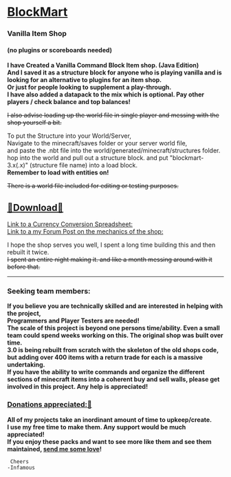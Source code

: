    
# [BlockMart]()    
### Vanilla Item Shop   
#### (no plugins or scoreboards needed)   
  __I have Created a Vanilla Command Block Item shop. (Java Edition)  
And I saved it as a structure block for anyone who is playing vanilla and is looking for an alternative to plugins for an item shop.  
Or just for people looking to supplement a play-through.  
I have also added a datapack to the mix which is optional.  Pay other players / check balance and top balances!__

~~I also advise loading up the world file in single player and messing with the shop yourself a bit.~~  
  
To put the Structure into your World/Server,  
Navigate to the minecraft/saves folder or your server world file,  
and paste the .nbt file into the world/generated/minecraft/structures folder.  
hop into the world and pull out a structure block.  and put "blockmart-3.x(.x)" (structure file name) into a load block.  
__Remember to load with entities on!__  
  
~~There is a world file included for editing or testing purposes.~~  
  
## [🔗Download🔗](https://github.com/InfamousMusicify/BlockMart/archive/refs/heads/master.zip)  
  
[Link to a Currency Conversion Spreadsheet:](https://bit.ly/2ocNumG)  
[Link to a my Forum Post on the mechanics of the shop:](https://bit.ly/2orjBiE)  

I hope the shop serves you well, I spent a long time building this and then rebuilt it twice.  
~~I spent an entire night making it.  and like a month messing around with it before that.~~  
__________________________________________________________________________________________________________________________________________

### Seeking team members:
__If you believe you are technically skilled and are interested in helping with the project,  
Programmers and Player Testers are needed!  
The scale of this project is beyond one persons time/ability.  Even a small team could spend weeks working on this.  The original shop was built over time.  
3.0 is being rebuilt from scratch with the skeleton of the old shops code, but adding over 400 items with a return trade for each is a massive undertaking.   
If you have the ability to write commands and organize the different sections of minecraft items into a coherent buy and sell walls, please get involved in this project.  Any help is appreciated!__  

### [Donations appreciated:🔗](https://www.patreon.com/InfamousMusicify) 
__All of my projects take an inordinant amount of time to upkeep/create.  
I use my free time to make them.  Any support would be much appreciated!  
If you enjoy these packs and want to see more like them and see them maintained, [send me some love](https://www.patreon.com/InfamousMusicify)!__  

     Cheers
    -Infamous
